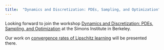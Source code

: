 ```yaml
---
title:  "Dynamics and Discretization: PDEs, Sampling, and Optimization"
---
```


Looking forward to join the workshop [Dynamics and Discretization: PDEs, Sampling, and Optimization](https://simons.berkeley.edu/workshops/gmos2021-2) at the Simons Institute in Berkeley.

Our work on [convergence rates of Lipschitz learning](/paper/2021/11/25/UCR.html) will be presented there.
